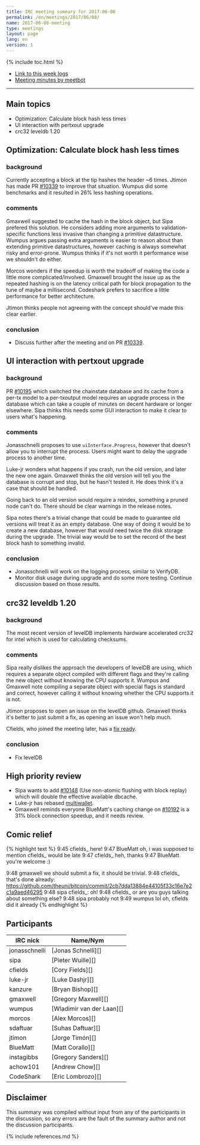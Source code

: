 ```yaml
---
title: IRC meeting summary for 2017-06-08
permalink: /en/meetings/2017/06/08/
name: 2017-06-08-meeting
type: meetings
layout: page
lang: en
version: 1
---
```

{% include toc.html %}
 
- [Link to this week logs](https://botbot.me/freenode/bitcoin-core-dev/2017-06-08/?msg=86999215&page=2)
- [Meeting minutes by meetbot](http://www.erisian.com.au/meetbot/bitcoin-core-dev/2017/bitcoin-core-dev.2017-06-08-19.00.html)
 
---

## Main topics

- Optimization: Calculate block hash less times
- UI interaction with pertxout upgrade
- crc32 leveldb 1.20

## Optimization: Calculate block hash less times

### background

Currently accepting a block at the tip hashes the header ~6 times. Jtimon has made PR [#10339][] to improve that situation. Wumpus did some benchmarks and it resulted in 26% less hashing operations.

### comments

Gmaxwell suggested to cache the hash in the block object, but Sipa prefered this solution. He considers adding more arguments to validation-specific functions less invasive than changing a primitive datastructure. Wumpus argues passing extra arguments is easier to reason about than extending primitive datastructures, however caching is always somewhat risky and error-prone. Wumpus thinks if it's not worth it performance wise we shouldn't do either.

Morcos wonders if the speedup is worth the tradeoff of making the code a little more complicated/involved. Gmaxwell brought the issue up as the repeated hashing is on the latency critical path for block propagation to the tune of maybe a millisecond. Codeshark prefers to sacrifice a little performance for better architecture.

Jtimon thinks people not agreeing with the concept should've made this clear earlier.

### conclusion

- Discuss further after the meeting and on PR [#10339][].

## UI interaction with pertxout upgrade

### background

PR [#10195][] which switched the chainstate database and its cache from a per-tx model to a per-txoutput model requires an upgrade process in the database which can take a couple of minutes on decent hardware or longer elsewhere. Sipa thinks this needs some GUI interaction to make it clear to users what's happening.

### comments

Jonasschnelli proposes to use `uiInterface.Progress`, however that doesn't allow you to interrupt the process. Users might want to delay the upgrade process to another time. 

Luke-jr wonders what happens if you crash, run the old version, and later the new one again. Gmaxwell thinks the old version will tell you the database is corrupt and stop, but he hasn't tested it. He does think it's a case that should be handled.

Going back to an old version would require a reindex, something a pruned node can't do. There should be clear warnings in the release notes.

Sipa notes there's a trivial change that could be made to guarantee old versions will treat it as an empty database. One way of doing it would be to create a new database, however that would need twice the disk storage during the upgrade. The trivial way would be to set the record of the best block hash to something invalid.

### conclusion

- Jonasschnelli will work on the logging process, similar to VerifyDB.
- Monitor disk usage during upgrade and do some more testing. Continue discussion based on those results.

## crc32 leveldb 1.20

### background

The most recent version of levelDB implements hardware accelerated crc32 for intel which is used for calculating checksums. 

### comments

Sipa really dislikes the approach the developers of levelDB are using, which requires a separate object compiled with different flags and they're calling the new object without knowing the CPU supports it. Wumpus and Gmaxwell note compiling a separate object with special flags is standard and correct, however calling it without knowing whether the CPU supports it is not.

Jtimon proposes to open an issue on the levelDB github. Gmaxwell thinks it's better to just submit a fix, as opening an issue won't help much.

Cfields, who joined the meeting later, has a [fix ready](https://github.com/theuni/bitcoin/commit/2cb7dda13884e44105f33c16e7e2c1a9aed46295).

### conclusion

- Fix levelDB

## High priority review

- Sipa wants to add [#10148][] (Use non-atomic flushing with block replay) which will double the effective available dbcache.
- Luke-jr has rebased [multiwallet][#8694].
- Gmaxwell reminds everyone BlueMatt's caching change on [#10192][] is a 31% block connection speedup, and it needs review.

## Comic relief

{% highlight text %}
9:45   cfields_         here!
9:47   BlueMatt         oh, i was supposed to mention cfields_ would be late
9:47   cfields_         heh, thanks
9:47   BlueMatt         you're welcome :)

9:48   gmaxwell         we should submit a fix, it should be trivial.
9:48   cfields_         that's done already: https://github.com/theuni/bitcoin/commit/2cb7dda13884e44105f33c16e7e2c1a9aed46295
9:48   sipa             cfields_: oh!
9:48   cfields_         or are you guys talking about something else?
9:48   sipa             probably not
9:49   wumpus           lol <long discussion> oh, cfields did it already
{% endhighlight %}

## Participants
 
| IRC nick        | Name/Nym                  |
|-----------------|---------------------------|
| jonasschnelli   | [Jonas Schnelli][]        |
| sipa            | [Pieter Wuille][]         |
| cfields         | [Cory Fields][]           |
| luke-jr         | [Luke Dashjr][]           |
| kanzure         | [Bryan Bishop][]          |
| gmaxwell        | [Gregory Maxwell][]       |
| wumpus          | [Wladimir van der Laan][] |
| morcos          | [Alex Morcos][]           |
| sdaftuar        | [Suhas Daftuar][]         |
| jtimon          | [Jorge Timón][]           |
| BlueMatt        | [Matt Corallo][]          |
| instagibbs      | [Gregory Sanders][]       |
| achow101        | [Andrew Chow][]           |
| CodeShark       | [Eric Lombrozo][]         |

## Disclaimer
 
This summary was compiled without input from any of the participants in the discussion, so any errors are the fault of the summary author and not the discussion participants.

[#10148]: https://github.com/bitcoin/bitcoin/pull/10148
[#10339]: https://github.com/bitcoin/bitcoin/pull/10339
[#10195]: https://github.com/bitcoin/bitcoin/pull/10195
[#8694]: https://github.com/bitcoin/bitcoin/pull/8694
[#10192]: https://github.com/bitcoin/bitcoin/pull/10192

{% include references.md %}
